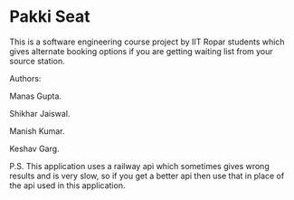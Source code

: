 # Pakki Seat
This is a software engineering course project by IIT Ropar students which gives alternate booking options if you are getting waiting list from your source station.

Authors:

Manas Gupta.

Shikhar Jaiswal.

Manish Kumar.

Keshav Garg.

P.S. This application uses a railway api which sometimes gives wrong results and is very slow, so if you get a better api then use that in place of the api used in this application.
